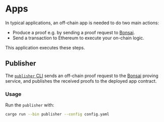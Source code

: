 # Apps

In typical applications, an off-chain app is needed to do two main actions:

* Produce a proof e.g. by sending a proof request to [Bonsai].
* Send a transaction to Ethereum to execute your on-chain logic.

This application executes these steps.

## Publisher

The [`publisher` CLI][publisher] sends an off-chain proof request to the [Bonsai] proving service, and publishes the received proofs to the deployed app contract.

### Usage

Run the `publisher` with:

```sh
cargo run --bin publisher --config config.yaml
```

[publisher]: ./src/bin/publisher.rs
[Bonsai]: https://dev.bonsai.xyz/

